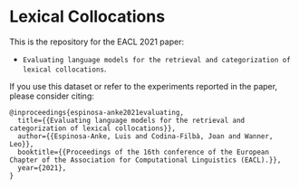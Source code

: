# Lexical Collocations
This is the repository for the EACL 2021 paper: 
- ``Evaluating language models for the retrieval and categorization of lexical collocations``. 

If you use this dataset or refer to the experiments reported in the paper, please consider citing:

```
@inproceedings{espinosa-anke2021evaluating,
  title={{Evaluating language models for the retrieval and categorization of lexical collocations}},
  author={{Espinosa-Anke, Luis and Codina-Filbà, Joan and Wanner, Leo}},
  booktitle={{Proceedings of the 16th conference of the European Chapter of the Association for Computational Linguistics (EACL).}},
  year={2021},
}

```
